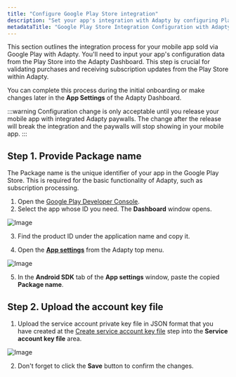 ```yaml
---
title: "Configure Google Play Store integration"
description: "Set your app's integration with Adapty by configuring Play Store integration with Adapty. Learn how to input your app's configuration data for seamless validation of purchases and receipt of subscription updates within Adapty's platform"
metadataTitle: "Google Play Store Integration Configuration with Adapty"
---
```


This section outlines the integration process for your mobile app sold via Google Play with Adapty. You'll need to input your app's configuration data from the Play Store into the Adapty Dashboard. This step is crucial for validating purchases and receiving subscription updates from the Play Store within Adapty.

You can complete this process during the initial onboarding or make changes later in the **App Settings** of the Adapty Dashboard.

:::warning
Configuration change is only acceptable until you release your mobile app with integrated Adapty paywalls. The change after the release will break the integration and the paywalls will stop showing in your mobile app.
:::

## Step 1. Provide Package name

The Package name is the unique identifier of your app in the Google Play Store. This is required for the basic functionality of Adapty, such as subscription processing.

1. Open the [Google Play Developer Console](https://play.google.com/console/u/0/developers).
2. Select the app whose ID you need. The **Dashboard** window opens.


<div style={{ textAlign: 'center' }}>
  <img 
    src="https://files.readme.io/7889edb-package_name.png" 
    alt="Image" 
    style={{ width: '700px', border: '1px solid grey' }}
  />
</div>





3. Find the product ID under the application name and copy it.

4. Open the [**App settings**](https://app.adapty.io/settings/android-sdk) from the Adapty top menu.

   
<div style={{ textAlign: 'center' }}>
  <img 
    src="https://files.readme.io/b00066c-package_name.png" 
    alt="Image" 
    style={{ width: '700px', border: '1px solid grey' }}
  />
</div>




5. In the **Android SDK** tab of the **App settings** window, paste the copied **Package name**.

## Step 2. Upload the account key file

1. Upload the service account private key file in JSON format that you have created at the [Create service account key file](create-service-account) step into the **Service account key file** area.


<div style={{ textAlign: 'center' }}>
  <img 
    src="https://files.readme.io/20fdba1-service_key_file.png" 
    alt="Image" 
    style={{ width: '700px', border: '1px solid grey' }}
  />
</div>





2. Don't forget to click the **Save** button to confirm the changes.